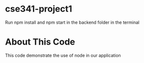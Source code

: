 # cse341-project1
Run npm install and npm start in the backend folder in the terminal


# About This Code
This code demonstrate the use of node in our application

